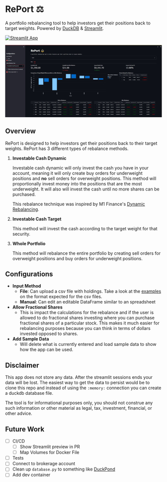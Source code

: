 # **RePort** ⚖️
A portfolio rebalancing tool to help investors get their positions back to target weights. Powered by [DuckDB](https://duckdb.org/) & [Streamlit](https://streamlit.io/).

[![Streamlit App](https://static.streamlit.io/badges/streamlit_badge_black_white.svg)](https://portfolio-rebalancer.streamlit.app/)

![RePort](assets/RePort.jpg)

## **Overview**
RePort is designed to help investors get their positions back to their target weights. RePort has 3 different types of rebalance methods.

1. **Investable Cash Dynamic**
    
    Investable cash dynamic will only invest the cash you have in your account, meaning it will only create buy orders for underweight positions and **no** sell orders for overweight positions. This method will proportionally invest money into the positions that are the most underweight. It will also will invest the cash until no more shares can be purchased. 
    
    This rebalance technique was inspired by M1 Finance's [Dynamic Rebalancing](https://help.m1.com/hc/en-us/articles/4404766862739-Rebalancing-#h_01FC8VVBDJCZ69HE40QK817GWK).

2. **Investable Cash Target**

    This method will invest the cash according to the target weight for that security.

3. **Whole Portfolio**

    This method will rebalance the entire portfolio by creating sell orders for overweight positions and buy orders for underweight positions.

## **Configurations**
- **Input Method**
    - **File**: Can upload a csv file with holdings. Take a look at the [examples](https://github.com/TylerHillery/RePort/tree/main/app/data) on the format expected for the csv files. 
    - **Manual**: Can edit an editable DataFrame similar to an spreadsheet
- **Allow Fractional Shares**
    - This is impact the calculations for the rebalance and if the user is allowed to do fractional shares investing where you can purchase fractional shares of a particular stock. This makes it much easier for rebalancing purposes because you can think in terms of dollars invested opposed to shares. 
- **Add Sample Data** 
    - Will delete what is currently entered and load sample data to show
    how the app can be used. 

## **Disclaimer**
This app does not store any data. After the streamlit sessions ends your data will be lost. The easiest way to get the data to persist would be to clone this repo and instead of using the `:memory:` connection you can create a duckdb database file. 

The tool is for informational purposes only, you should not construe any such information or other material as legal, tax, investment, financial, or other advice.


## **Future Work**
- [ ] CI/CD
    - [ ] Show Streamlit preview in PR 
    - [ ] Map Volumes for Docker File
- [ ] Tests
- [ ] Connect to brokerage account
- [ ] Clean up `database.py` to something like [DuckPond](https://github.com/petehunt/dagster-poor-mans-data-lake/blob/main/jaffle/duckpond.py)
- [ ] Add dev container
